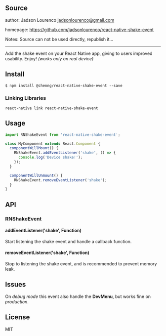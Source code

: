 ## Source

author: Jadson Lourenco <jadsonlourenco@gmail.com>

homepage: <https://github.com/jadsonlourenco/react-native-shake-event>

Notes: Source can not be used directly, republish it...

---

Add the shake event on your React Native app, giving to users improved usability. Enjoy!
*(works only on real device)*

## Install

```shell
$ npm install @chenng/react-native-shake-event --save
```

### Linking Libraries

`react-native link react-native-shake-event`

## Usage

```js
import RNShakeEvent from 'react-native-shake-event';

class MyComponent extends React.Component {
  componentWillMount() {
    RNShakeEvent.addEventListener('shake', () => {
      console.log('Device shake!');
    });
  }

  componentWillUnmount() {
    RNShakeEvent.removeEventListener('shake');
  }
}
```

## API

### RNShakeEvent

#### addEventListener('shake', Function)

Start listening the shake event and handle a callback function.

#### removeEventListener('shake', Function)

Stop to listening the shake event, and is recommended to prevent memory leak.

## Issues

On *debug mode* this event also handle the **DevMenu**, but works fine on *production*.

## License

MIT
